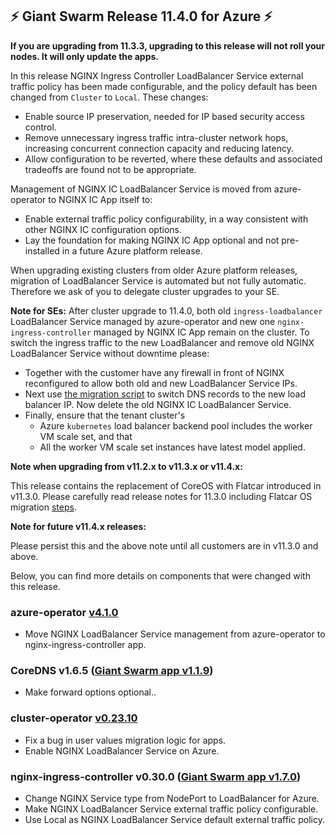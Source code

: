 ## :zap:  Giant Swarm Release 11.4.0 for Azure :zap:

**If you are upgrading from 11.3.3, upgrading to this release will not roll your nodes. It will only update the apps.**

In this release NGINX Ingress Controller LoadBalancer Service external traffic policy has been made configurable, and the policy default has been changed from `Cluster` to `Local`. These changes:

- Enable source IP preservation, needed for IP based security access control.
- Remove unnecessary ingress traffic intra-cluster network hops, increasing concurrent connection capacity and reducing latency.
- Allow configuration to be reverted, where these defaults and associated tradeoffs are found not to be appropriate.

Management of NGINX IC LoadBalancer Service is moved from azure-operator to NGINX IC App itself to:

- Enable external traffic policy configurability, in a way consistent with other NGINX IC configuration options.
- Lay the foundation for making NGINX IC App optional and not pre-installed in a future Azure platform release.

When upgrading existing clusters from older Azure platform releases, migration of LoadBalancer Service is automated but not fully automatic. Therefore we ask of you to delegate cluster upgrades to your SE.

**Note for SEs:** After cluster upgrade to 11.4.0, both old `ingress-loadbalancer` LoadBalancer Service managed by azure-operator and new one `nginx-ingress-controller` managed by NGINX IC App remain on the cluster. To switch the ingress traffic to the new LoadBalancer and remove old NGINX LoadBalancer Service without downtime please:

- Together with the customer have any firewall in front of NGINX reconfigured to allow both old and new LoadBalancer Service IPs.
- Next use [the migration script](https://github.com/giantswarm/azure-operator/blob/master/scripts/migrate-nginx-ingress-controller.sh) to switch DNS records to the new load balancer IP. Now delete the old NGINX IC LoadBalancer Service.
- Finally, ensure that the tenant cluster's
  - Azure `kubernetes` load balancer backend pool includes the worker VM scale set, and that
  - All the worker VM scale set instances have latest model applied.

**Note when upgrading from v11.2.x to v11.3.x or v11.4.x:**

This release contains the replacement of CoreOS with Flatcar introduced in v11.3.0. Please carefully read release notes for 11.3.0 including Flatcar OS migration [steps](https://github.com/giantswarm/releases/tree/master/azure/v11.3.0).

**Note for future v11.4.x releases:**

Please persist this and the above note until all customers are in v11.3.0 and above.

Below, you can find more details on components that were changed with this release.

### azure-operator [v4.1.0](https://github.com/giantswarm/azure-operator/releases/tag/v4.1.0)

- Move NGINX LoadBalancer Service management from azure-operator to nginx-ingress-controller app.

### CoreDNS v1.6.5 ([Giant Swarm app v1.1.9](https://github.com/giantswarm/coredns-app/blob/master/CHANGELOG.md#v119-2020-05-04))

- Make forward options optional..

### cluster-operator [v0.23.10](https://github.com/giantswarm/cluster-operator/releases/tag/v0.23.10)

- Fix a bug in user values migration logic for apps.
- Enable NGINX LoadBalancer Service on Azure.

### nginx-ingress-controller v0.30.0 ([Giant Swarm app v1.7.0](https://github.com/giantswarm/nginx-ingress-controller-app/blob/master/CHANGELOG.md#v170-2020-06-23))

- Change NGINX Service type from NodePort to LoadBalancer for Azure.
- Make NGINX LoadBalancer Service external traffic policy configurable.
- Use Local as NGINX LoadBalancer Service default external traffic policy.
